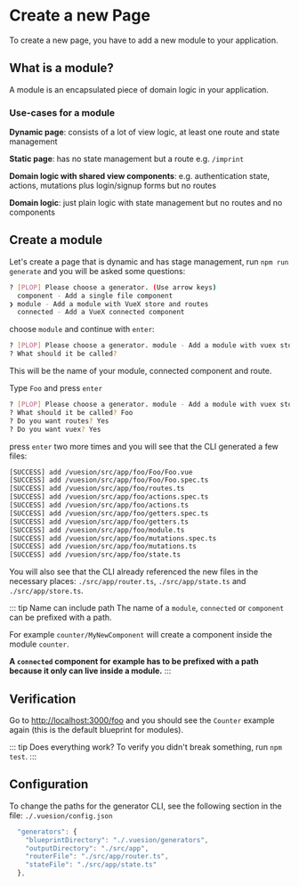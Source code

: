 # Create a new Page

To create a new page, you have to add a new module to your application.

## What is a module?

A module is an encapsulated piece of domain logic in your application.

### Use-cases for a module

**Dynamic page**: consists of a lot of view logic, at least one route and state management

**Static page**: has no state management but a route e.g. `/imprint`

**Domain logic with shared view components**: e.g. authentication state, actions, mutations plus login/signup forms but no routes

**Domain logic**: just plain logic with state management but no routes and no components

## Create a module

Let's create a page that is dynamic and has stage management,
run `npm run generate` and you will be asked some questions:

```bash
? [PLOP] Please choose a generator. (Use arrow keys)
  component - Add a single file component
❯ module - Add a module with VueX store and routes
  connected - Add a VueX connected component

```

choose `module` and continue with `enter`:

```bash
? [PLOP] Please choose a generator. module - Add a module with vuex store and routes
? What should it be called?
```

This will be the name of your module, connected component and route.

Type `Foo` and press `enter`

```bash
? [PLOP] Please choose a generator. module - Add a module with vuex store and routes
? What should it be called? Foo
? Do you want routes? Yes
? Do you want vuex? Yes
```

press `enter` two more times and you will see that the CLI generated a few files:

```bash
[SUCCESS] add /vuesion/src/app/foo/Foo/Foo.vue
[SUCCESS] add /vuesion/src/app/foo/Foo/Foo.spec.ts
[SUCCESS] add /vuesion/src/app/foo/routes.ts
[SUCCESS] add /vuesion/src/app/foo/actions.spec.ts
[SUCCESS] add /vuesion/src/app/foo/actions.ts
[SUCCESS] add /vuesion/src/app/foo/getters.spec.ts
[SUCCESS] add /vuesion/src/app/foo/getters.ts
[SUCCESS] add /vuesion/src/app/foo/module.ts
[SUCCESS] add /vuesion/src/app/foo/mutations.spec.ts
[SUCCESS] add /vuesion/src/app/foo/mutations.ts
[SUCCESS] add /vuesion/src/app/foo/state.ts
```

You will also see that the CLI already referenced the new files in the necessary places: `./src/app/router.ts`, `./src/app/state.ts` and `./src/app/store.ts`.

::: tip Name can include path
The name of a `module`, `connected` or `component` can be prefixed with a path.

For example `counter/MyNewComponent` will create a component inside the module `counter`.

**A `connected` component for example has to be prefixed with a path because it only can live inside a module.**
:::

## Verification

Go to [http://localhost:3000/foo](http://localhost:3000/foo) and you should see the `Counter` example again (this is the default blueprint for modules).

::: tip Does everything work?
To verify you didn't break something, run `npm test`.
:::

## Configuration

To change the paths for the generator CLI, see the following section in the file: `./.vuesion/config.json`

```js
  "generators": {
    "blueprintDirectory": "./.vuesion/generators",
    "outputDirectory": "./src/app",
    "routerFile": "./src/app/router.ts",
    "stateFile": "./src/app/state.ts"
  },
```
